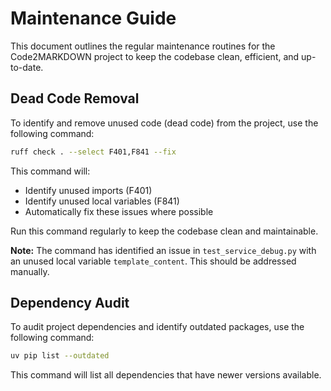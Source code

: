 # Maintenance Guide

This document outlines the regular maintenance routines for the Code2MARKDOWN project to keep the codebase clean, efficient, and up-to-date.

## Dead Code Removal

To identify and remove unused code (dead code) from the project, use the following command:

```bash
ruff check . --select F401,F841 --fix
```

This command will:
- Identify unused imports (F401)
- Identify unused local variables (F841)
- Automatically fix these issues where possible

Run this command regularly to keep the codebase clean and maintainable.

**Note:** The command has identified an issue in `test_service_debug.py` with an unused local variable `template_content`. This should be addressed manually.

## Dependency Audit

To audit project dependencies and identify outdated packages, use the following command:

```bash
uv pip list --outdated
```

This command will list all dependencies that have newer versions available.